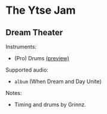 # The Ytse Jam

## Dream Theater

Instruments:

  * (Pro) Drums [(preview)](http://pages.cs.wisc.edu/~tolly/customs/?title=the-ytse-jam&artist=dream-theater)

Supported audio:

  * `album` (When Dream and Day Unite)

Notes:

  * Timing and drums by Grinnz.

